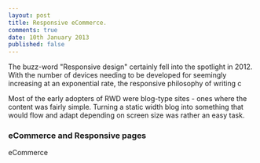 ```yaml
---
layout: post
title: Responsive eCommerce.
comments: true
date: 10th January 2013
published: false
---
```


The buzz-word "Responsive design" certainly fell into the spotlight in 2012. With the number of devices needing to be developed for seemingly increasing at an exponential rate, the responsive philosophy of writing c

Most of the early adopters of RWD were blog-type sites - ones where the content was fairly simple. Turning a static width blog  into something that would flow and adapt depending on screen size was rather an easy task. 

### eCommerce and Responsive pages

eCommerce